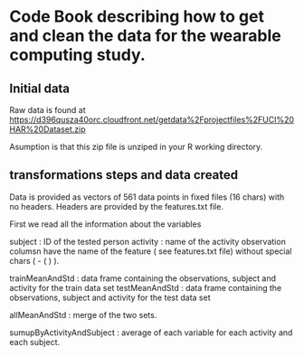 
# Code Book describing how to get and clean the data for the wearable computing study.

## Initial data 
Raw data is found at 
https://d396qusza40orc.cloudfront.net/getdata%2Fprojectfiles%2FUCI%20HAR%20Dataset.zip

Asumption is that this zip file is unziped in your R working directory.

## transformations steps and data created 

Data is provided as vectors of 561 data points in fixed files (16 chars) with no headers. Headers are provided by the features.txt file.

First we read all the information about the variables 

subject : ID of the tested person
activity : name of the activity
observation columsn have the name of the feature ( see features.txt file)  without special chars ( - ( ) ).

trainMeanAndStd : data frame containing the observations, subject and activity for the train data set
testMeanAndStd : data frame containing the observations, subject and activity for the test data set

allMeanAndStd : merge of the two sets. 

sumupByActivityAndSubject  : average of each variable for each activity and each subject.
 
